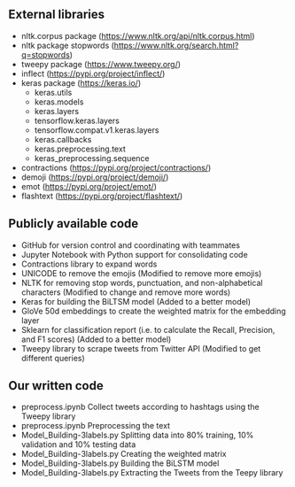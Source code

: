 External libraries
-
  - nltk.corpus package (https://www.nltk.org/api/nltk.corpus.html)
  - nltk package stopwords (https://www.nltk.org/search.html?q=stopwords)
  - tweepy package (https://www.tweepy.org/)
  - inflect (https://pypi.org/project/inflect/)
  - keras package (https://keras.io/)
    * keras.utils
    * keras.models
    * keras.layers
    * tensorflow.keras.layers
    * tensorflow.compat.v1.keras.layers
    * keras.callbacks
    * keras.preprocessing.text
    * keras_preprocessing.sequence
  - contractions (https://pypi.org/project/contractions/)
  - demoji (https://pypi.org/project/demoji/)
  - emot (https://pypi.org/project/emot/)
  - flashtext (https://pypi.org/project/flashtext/)
  
Publicly available code
-
  - GitHub for version control and coordinating with teammates
  - Jupyter Notebook with Python support for consolidating code
  - Contractions library to expand words
  - UNICODE to remove the emojis (Modified to remove more emojis)
  - NLTK for removing stop words, punctuation, and non-alphabetical characters (Modified to change and remove more words)
  - Keras for building the BiLTSM model (Added to a better model)
  - GloVe 50d embeddings to create the weighted matrix for the embedding layer
  - Sklearn for classification report (i.e. to calculate the Recall, Precision, and F1 scores) (Added to a better model)
  - Tweepy library to scrape tweets from Twitter API (Modified to get different queries)

Our written code
-
  - preprocess.ipynb Collect tweets according to hashtags using the Tweepy library
  - preprocess.ipynb Preprocessing the text
  - Model_Building-3labels.py Splitting data into 80% training, 10% validation and 10% testing data 
  - Model_Building-3labels.py Creating the weighted matrix
  - Model_Building-3labels.py Building the BiLSTM model 
  - Model_Building-3labels.py Extracting the Tweets from the Teepy library
